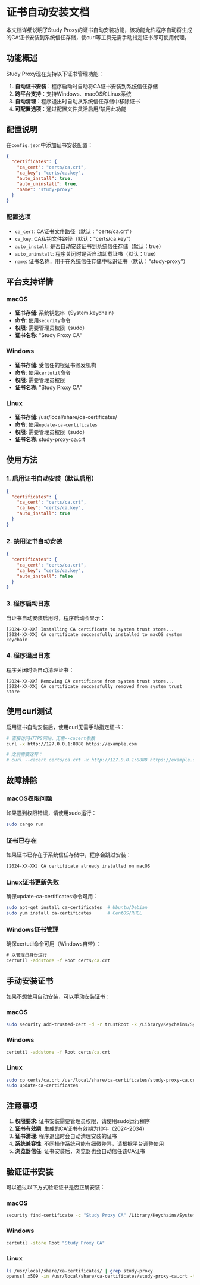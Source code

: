 # 证书自动安装文档

本文档详细说明了Study Proxy的证书自动安装功能，该功能允许程序自动将生成的CA证书安装到系统信任存储，使curl等工具无需手动指定证书即可使用代理。

## 功能概述

Study Proxy现在支持以下证书管理功能：

1. **自动证书安装**：程序启动时自动将CA证书安装到系统信任存储
2. **跨平台支持**：支持Windows、macOS和Linux系统
3. **自动清理**：程序退出时自动从系统信任存储中移除证书
4. **可配置选项**：通过配置文件灵活启用/禁用此功能

## 配置说明

在`config.json`中添加证书安装配置：

```json
{
  "certificates": {
    "ca_cert": "certs/ca.crt",
    "ca_key": "certs/ca.key",
    "auto_install": true,
    "auto_uninstall": true,
    "name": "study-proxy"
  }
}
```

### 配置选项

- `ca_cert`: CA证书文件路径（默认："certs/ca.crt"）
- `ca_key`: CA私钥文件路径（默认："certs/ca.key"）
- `auto_install`: 是否自动安装证书到系统信任存储（默认：true）
- `auto_uninstall`: 程序关闭时是否自动卸载证书（默认：true）
- `name`: 证书名称，用于在系统信任存储中标识证书（默认："study-proxy"）

## 平台支持详情

### macOS
- **证书存储**: 系统钥匙串（System.keychain）
- **命令**: 使用`security`命令
- **权限**: 需要管理员权限（sudo）
- **证书名称**: "Study Proxy CA"

### Windows
- **证书存储**: 受信任的根证书颁发机构
- **命令**: 使用`certutil`命令
- **权限**: 需要管理员权限
- **证书名称**: "Study Proxy CA"

### Linux
- **证书存储**: /usr/local/share/ca-certificates/
- **命令**: 使用`update-ca-certificates`
- **权限**: 需要管理员权限（sudo）
- **证书名称**: study-proxy-ca.crt

## 使用方法

### 1. 启用证书自动安装（默认启用）
```json
{
  "certificates": {
    "ca_cert": "certs/ca.crt",
    "ca_key": "certs/ca.key",
    "auto_install": true
  }
}
```

### 2. 禁用证书自动安装
```json
{
  "certificates": {
    "ca_cert": "certs/ca.crt",
    "ca_key": "certs/ca.key",
    "auto_install": false
  }
}
```

### 3. 程序启动日志
当证书自动安装启用时，程序启动会显示：
```
[2024-XX-XX] Installing CA certificate to system trust store...
[2024-XX-XX] CA certificate successfully installed to macOS system keychain
```

### 4. 程序退出日志
程序关闭时会自动清理证书：
```
[2024-XX-XX] Removing CA certificate from system trust store...
[2024-XX-XX] CA certificate successfully removed from system trust store
```

## 使用curl测试

启用证书自动安装后，使用curl无需手动指定证书：

```bash
# 直接访问HTTPS网站，无需--cacert参数
curl -x http://127.0.0.1:8888 https://example.com

# 之前需要这样：
# curl --cacert certs/ca.crt -x http://127.0.0.1:8888 https://example.com
```

## 故障排除

### macOS权限问题
如果遇到权限错误，请使用sudo运行：
```bash
sudo cargo run
```

### 证书已存在
如果证书已存在于系统信任存储中，程序会跳过安装：
```
[2024-XX-XX] CA certificate already installed on macOS
```

### Linux证书更新失败
确保update-ca-certificates命令可用：
```bash
sudo apt-get install ca-certificates  # Ubuntu/Debian
sudo yum install ca-certificates      # CentOS/RHEL
```

### Windows证书管理
确保certutil命令可用（Windows自带）：
```cmd
# 以管理员身份运行
certutil -addstore -f Root certs/ca.crt
```

## 手动安装证书

如果不想使用自动安装，可以手动安装证书：

### macOS
```bash
sudo security add-trusted-cert -d -r trustRoot -k /Library/Keychains/System.keychain certs/ca.crt
```

### Windows
```cmd
certutil -addstore -f Root certs/ca.crt
```

### Linux
```bash
sudo cp certs/ca.crt /usr/local/share/ca-certificates/study-proxy-ca.crt
sudo update-ca-certificates
```

## 注意事项

1. **权限要求**: 证书安装需要管理员权限，请使用sudo运行程序
2. **证书有效期**: 生成的CA证书有效期为10年（2024-2034）
3. **证书清理**: 程序退出时会自动清理安装的证书
4. **系统兼容性**: 不同操作系统可能有细微差异，请根据平台调整使用
5. **浏览器信任**: 证书安装后，浏览器也会自动信任该CA证书

## 验证证书安装

可以通过以下方式验证证书是否正确安装：

### macOS
```bash
security find-certificate -c "Study Proxy CA" /Library/Keychains/System.keychain
```

### Windows
```cmd
certutil -store Root "Study Proxy CA"
```

### Linux
```bash
ls /usr/local/share/ca-certificates/ | grep study-proxy
openssl x509 -in /usr/local/share/ca-certificates/study-proxy-ca.crt -text -noout
```